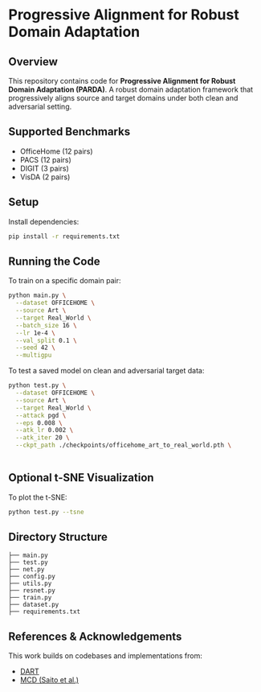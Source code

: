 # Progressive Alignment for Robust Domain Adaptation

## Overview

This repository contains code for **Progressive Alignment for Robust Domain Adaptation (PARDA)**. A robust domain adaptation framework that progressively aligns source and target domains under both clean and adversarial setting.

## Supported Benchmarks

* OfficeHome (12 pairs)
* PACS (12 pairs)
* DIGIT (3 pairs)
* VisDA (2 pairs)

## Setup

Install dependencies:

```bash
pip install -r requirements.txt
```


## Running the Code

To train on a specific domain pair:

```bash
python main.py \
  --dataset OFFICEHOME \
  --source Art \
  --target Real_World \
  --batch_size 16 \
  --lr 1e-4 \
  --val_split 0.1 \
  --seed 42 \
  --multigpu

```

To test a saved model on clean and adversarial target data:

```bash
python test.py \
  --dataset OFFICEHOME \
  --source Art \
  --target Real_World \
  --attack pgd \
  --eps 0.008 \
  --atk_lr 0.002 \
  --atk_iter 20 \
  --ckpt_path ./checkpoints/officehome_art_to_real_world.pth \
  

```



## Optional t-SNE Visualization

To plot the t-SNE:

```bash
python test.py --tsne
```

## Directory Structure

```
├── main.py                  
├── test.py                  
├── net.py                  
├── config.py                
├── utils.py                 
├── resnet.py              
├── train.py                 
├── dataset.py
├── requirements.txt        
```

## References & Acknowledgements

This work builds on codebases and implementations from:

* [DART](https://github.com/google-research/domain-robust)
* [MCD (Saito et al.)](https://github.com/mil-tokyo/MCD_DA)
